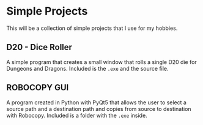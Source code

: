 # Simple Projects

This will be a collection of simple projects that I use for my hobbies.

## D20 - Dice Roller
A simple program that creates a small window that rolls a single D20 die for Dungeons and Dragons. Included is the `.exe` and the source file.

## ROBOCOPY GUI
A program created in Python with PyQt5 that allows the user to select a source path and a destination path and copies from source to destination with Robocopy. Included is a folder with the `.exe` inside.
